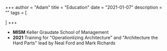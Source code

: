 +++
author = "Adam"
title = "Education"
date = "2021-01-07"
description = ""
tags = [
    
]
+++

 - **MISM** Keller Graudate School of Management
 - **2021** Training for "Operationlizing Architecture" and "Architecture the Hard Parts" lead by Neal Ford and Mark Richards

